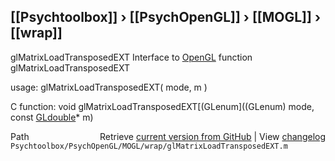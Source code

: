 ## [[Psychtoolbox]] &#8250; [[PsychOpenGL]] &#8250; [[MOGL]] &#8250; [[wrap]]

glMatrixLoadTransposedEXT  Interface to [OpenGL](OpenGL) function glMatrixLoadTransposedEXT  
  
usage:  glMatrixLoadTransposedEXT( mode, m )  
  
C function:  void glMatrixLoadTransposedEXT[(GLenum]((GLenum) mode, const [GLdouble](GLdouble)\* m)  




<div class="code_header" style="text-align:right;">
  <span style="float:left;">Path&nbsp;&nbsp;</span> <span class="counter">Retrieve <a href=
  "https://raw.github.com/Psychtoolbox-3/Psychtoolbox-3/beta/Psychtoolbox/PsychOpenGL/MOGL/wrap/glMatrixLoadTransposedEXT.m">current version from GitHub</a> | View <a href=
  "https://github.com/Psychtoolbox-3/Psychtoolbox-3/commits/beta/Psychtoolbox/PsychOpenGL/MOGL/wrap/glMatrixLoadTransposedEXT.m">changelog</a></span>
</div>
<div class="code">
  <code>Psychtoolbox/PsychOpenGL/MOGL/wrap/glMatrixLoadTransposedEXT.m</code>
</div>

